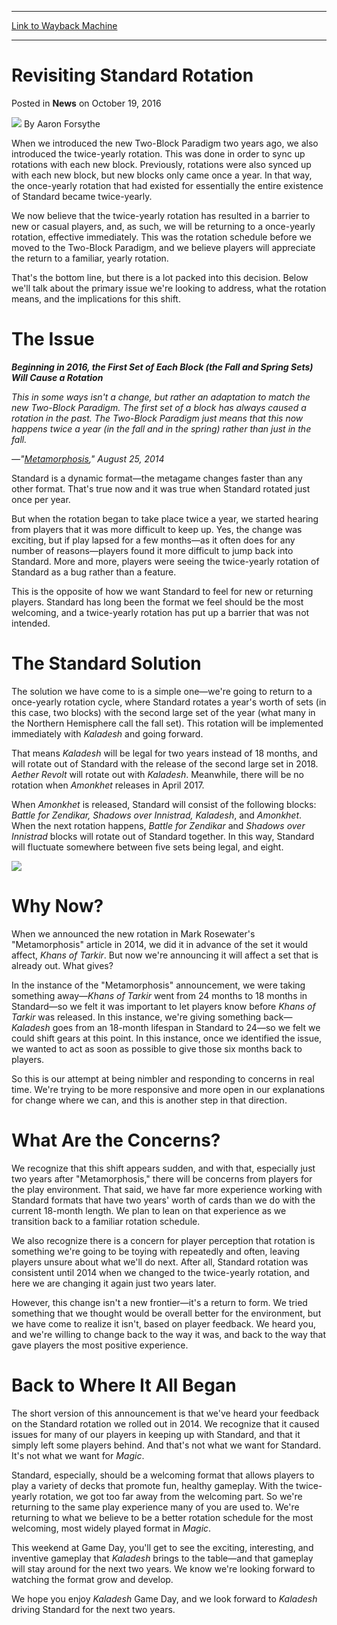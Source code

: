 
---
[Link to Wayback Machine](https://web.archive.org/web/20161019151925/http://magic.wizards.com/en/articles/archive/news/revisiting-standard-rotation-2016-10-19)

[_metadata_:author]:- "Aaron Forsythe"
[_metadata_:description]:- "Two years after we announced a change to Standard rotation, we're revisiting the effect that change has had on the format."
[_metadata_:generator]:- "Drupal 7 (http://drupal.org)"
[_metadata_:node]:- "1083971"
[_metadata_:publish_date]:- "2016-10-19"
[_metadata_:source]:- "div-main-content"
[_metadata_:title]:- "Revisiting Standard Rotation"
[_metadata_:wayback_capture_timestamp]:- "2016-10-19 15:19:25"
[_metadata_:wayback_raw_url]:- "https://web.archive.org/web/20161019151925id_/http://magic.wizards.com/en/articles/archive/news/revisiting-standard-rotation-2016-10-19"
[_metadata_:wayback_url]:- "http://magic.wizards.com/en/articles/archive/news/revisiting-standard-rotation-2016-10-19"
---


Revisiting Standard Rotation
============================



 Posted in **News**
 on October 19, 2016 






![](https://media.magic.wizards.com/styles/auth_small/public/images/person/authorpic_aaronforsythe.jpg)
By Aaron Forsythe











When we introduced the new Two-Block Paradigm two years ago, we also introduced the twice-yearly rotation. This was done in order to sync up rotations with each new block. Previously, rotations were also synced up with each new block, but new blocks only came once a year. In that way, the once-yearly rotation that had existed for essentially the entire existence of Standard became twice-yearly.


We now believe that the twice-yearly rotation has resulted in a barrier to new or casual players, and, as such, we will be returning to a once-yearly rotation, effective immediately. This was the rotation schedule before we moved to the Two-Block Paradigm, and we believe players will appreciate the return to a familiar, yearly rotation.


That's the bottom line, but there is a lot packed into this decision. Below we'll talk about the primary issue we're looking to address, what the rotation means, and the implications for this shift.


The Issue
=========


***Beginning in 2016, the First Set of Each Block (the Fall and Spring Sets) Will Cause a Rotation***


*This in some ways isn't a change, but rather an adaptation to match the new Two-Block Paradigm. The first set of a block has always caused a rotation in the past. The Two-Block Paradigm just means that this now happens twice a year (in the fall and in the spring) rather than just in the fall.*


*—"*[*Metamorphosis*](http://magic.wizards.com/en/articles/archive/mm/metamorphosis)*," August 25, 2014*


Standard is a dynamic format—the metagame changes faster than any other format. That's true now and it was true when Standard rotated just once per year.


But when the rotation began to take place twice a year, we started hearing from players that it was more difficult to keep up. Yes, the change was exciting, but if play lapsed for a few months—as it often does for any number of reasons—players found it more difficult to jump back into Standard. More and more, players were seeing the twice-yearly rotation of Standard as a bug rather than a feature.


This is the opposite of how we want Standard to feel for new or returning players. Standard has long been the format we feel should be the most welcoming, and a twice-yearly rotation has put up a barrier that was not intended.


The Standard Solution
=====================


The solution we have come to is a simple one—we're going to return to a once-yearly rotation cycle, where Standard rotates a year's worth of sets (in this case, two blocks) with the second large set of the year (what many in the Northern Hemisphere call the fall set). This rotation will be implemented immediately with *Kaladesh* and going forward.


That means *Kaladesh* will be legal for two years instead of 18 months, and will rotate out of Standard with the release of the second large set in 2018. *Aether Revolt* will rotate out with *Kaladesh*. Meanwhile, there will be no rotation when *Amonkhet* releases in April 2017.


When *Amonkhet* is released, Standard will consist of the following blocks: *Battle for Zendikar, Shadows over Innistrad, Kaladesh*, and *Amonkhet*. When the next rotation happens, *Battle for Zendikar* and *Shadows over Innistrad* blocks will rotate out of Standard together. In this way, Standard will fluctuate somewhere between five sets being legal, and eight.


![](https://media.wizards.com/2016/images/daily/kjtEAEEoND.png)


Why Now?
========


When we announced the new rotation in Mark Rosewater's "Metamorphosis" article in 2014, we did it in advance of the set it would affect, *Khans of Tarkir*. But now we're announcing it will affect a set that is already out. What gives?


In the instance of the "Metamorphosis" announcement, we were taking something away—*Khans of Tarkir* went from 24 months to 18 months in Standard—so we felt it was important to let players know before *Khans of Tarkir* was released. In this instance, we're giving something back—*Kaladesh* goes from an 18-month lifespan in Standard to 24—so we felt we could shift gears at this point. In this instance, once we identified the issue, we wanted to act as soon as possible to give those six months back to players.


So this is our attempt at being nimbler and responding to concerns in real time. We're trying to be more responsive and more open in our explanations for change where we can, and this is another step in that direction.


What Are the Concerns?
======================


We recognize that this shift appears sudden, and with that, especially just two years after "Metamorphosis," there will be concerns from players for the play environment. That said, we have far more experience working with Standard formats that have two years' worth of cards than we do with the current 18-month length. We plan to lean on that experience as we transition back to a familiar rotation schedule.


We also recognize there is a concern for player perception that rotation is something we're going to be toying with repeatedly and often, leaving players unsure about what we'll do next. After all, Standard rotation was consistent until 2014 when we changed to the twice-yearly rotation, and here we are changing it again just two years later.


However, this change isn't a new frontier—it's a return to form. We tried something that we thought would be overall better for the environment, but we have come to realize it isn't, based on player feedback. We heard you, and we're willing to change back to the way it was, and back to the way that gave players the most positive experience.


Back to Where It All Began
==========================


The short version of this announcement is that we've heard your feedback on the Standard rotation we rolled out in 2014. We recognize that it caused issues for many of our players in keeping up with Standard, and that it simply left some players behind. And that's not what we want for Standard. It's not what we want for *Magic*.


Standard, especially, should be a welcoming format that allows players to play a variety of decks that promote fun, healthy gameplay. With the twice-yearly rotation, we got too far away from the welcoming part. So we're returning to the same play experience many of you are used to. We're returning to what we believe to be a better rotation schedule for the most welcoming, most widely played format in *Magic*.


This weekend at Game Day, you'll get to see the exciting, interesting, and inventive gameplay that *Kaladesh* brings to the table—and that gameplay will stay around for the next two years. We know we're looking forward to watching the format grow and develop.


We hope you enjoy *Kaladesh* Game Day, and we look forward to *Kaladesh* driving Standard for the next two years.







